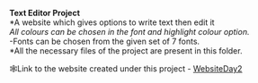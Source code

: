 <b>Text Editor Project</b></br>
*A website which gives options to write text then edit it</br>
*All colours can be chosen in the font and highlight colour option.*</br>
-Fonts can be chosen from the given set of 7 fonts.</br>
*All the necessary files of the project are present in this folder.</br>

🕸Link to the website created under this project - [WebsiteDay2](https://65147bed7e57d62e4e287b96--gleaming-crumble-d75166.netlify.app/)
